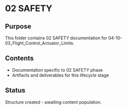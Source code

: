 # 02 SAFETY

## Purpose
This folder contains 02 SAFETY documentation for 04-10-03_Flight_Control_Actuator_Limits.

## Contents
- Documentation specific to 02 SAFETY phase
- Artifacts and deliverables for this lifecycle stage

## Status
Structure created - awaiting content population.
